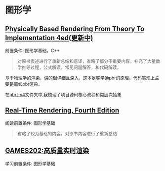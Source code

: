 # 图形学

## [Physically Based Rendering From Theory To Implementation 4ed(更新中)](pbrt4ed/pbrt4ed.md)

前置条件: 图形学基础，C++

> 对原书表述进行了重新总结和意译，省略了部分不重要内容，补充了大量数学推导过程，公式解读，常见问题解答，和代码解读，

基于物理学的渲染，讲的很详细且深入，这本足够学通pbr的原理，代码实现上主要是离线pbr渲染。

在[pbrt-v4](pbrt4ed/pbrt-v4)文件夹中,我梳理了项目源码核心流程和类层次抽象

## [Real-Time Rendering, Fourth Edition](rtr4/rtr4.md)

阅读前置条件: 图形学基础

> 省略了较为基础的内容，对原书内容进行了重新总结

## [GAMES202:高质量实时渲染](GAMES202/GAMES202.md)

学习前置条件: 图形学基础
